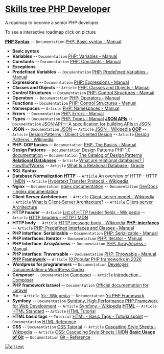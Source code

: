 # [Skills tree PHP Developer](https://infinite.education/view/PHP_Developer)
A roadmap to become a senior PHP developer

To see a interactive roadmap click on picture

**[PHP Syntax](https://infinite.education/view/php_syntax)**
 -- `Documentation` [PHP: Basic syntax - Manual](https://www.php.net/manual/en/language.basic-syntax.php)
* **Basic syntax**
* **Variables**
 -- `Documentation` [PHP: Variables - Manual](https://www.php.net/manual/en/language.variables.php)
* **Constants**
 -- `Documentation` [PHP: Constants - Manual](https://www.php.net/manual/en/language.constants.php)
* **Exceptions**
* **Predefined Variables**
 -- `Documentation` [PHP: Predefined Variables - Manual](https://www.php.net/manual/en/reserved.variables.php)
* **Expressions**
 -- `Documentation` [PHP: Expressions - Manual](https://www.php.net/manual/en/language.expressions.php)
* **Classes and Objects**
 -- `Article` [PHP: Classes and Objects - Manual](https://www.php.net/manual/en/language.oop5.php)
* **Control Structures**
 -- `Documentation` [PHP: Control Structures - Manual](https://www.php.net/manual/en/language.control-structures.php)
* **Operators**
 -- `Documentation` [PHP: Operators - Manual](https://www.php.net/manual/en/language.operators.php)
* **Functions**
 -- `Documentation` [PHP: Control Structures - Manual](https://www.php.net/manual/en/language.control-structures.php)
* **Namespaces**
 -- `Article` [PHP: Namespaces - Manual](https://www.php.net/manual/en/language.namespaces.php)
* **Errors**
 -- `Documentation` [PHP: Errors - Manual](https://www.php.net/manual/en/language.errors.php)
* **Types**
 -- `Documentation` [PHP: Types - Manual](https://www.php.net/manual/en/language.types.php)
**[JSON APIs](https://infinite.education/view/json_apis)**
 -- `Documentation` [JSON:API &mdash; A specification for building APIs in JSON](https://jsonapi.org/)
* **JSON**
 -- `Documentation` [JSON](https://www.json.org/json-en.html)
 -- `Article` [JSON - Wikipedia](https://en.wikipedia.org/wiki/JSON)
**[OOP](https://infinite.education/view/oop)**
 -- `Article` [Design Patterns | Object Oriented Design](https://www.oodesign.com/)
 -- `Article` [Design Patterns - Wikipedia](https://en.wikipedia.org/wiki/Design_Patterns)
* **PHP: OOP basics**
 -- `Documentation` [PHP: The Basics - Manual](https://www.php.net/manual/en/language.oop5.basic.php)
* **Design Patterns**
 -- `Documentation` [Design Patterns PHP 1.0 documentation](https://designpatternsphp.readthedocs.io/en/latest/README.html)
 -- `Documentation` [The Catalog of Design Patterns](https://refactoring.guru/design-patterns/catalog)
**[Relational Databases](https://infinite.education/view/relational_databases)**
 -- `Article` [What are relational databases? | HowStuffWorks](https://computer.howstuffworks.com/question599.htm)
 -- `Article` [What Is a Relational Database | Oracle](https://www.oracle.com/database/what-is-a-relational-database/)
* **SQL Syntax**
* **Database Normalization**
**[HTTP](https://infinite.education/view/http)**
 -- `Article` [An overview of HTTP - HTTP | MDN](https://developer.mozilla.org/en-US/docs/Web/HTTP/Overview)
 -- `Article` [Hypertext Transfer Protocol - Wikipedia](https://en.wikipedia.org/wiki/Hypertext_Transfer_Protocol)
* **Nginx**
 -- `Documentation` [nginx documentation](https://nginx.org/en/docs/)
 -- `Documentation` [DevDocs - nginx documentation](https://devdocs.io/nginx/)
* **Client Server Architecture**
 -- `Article` [Client–server model - Wikipedia](https://en.wikipedia.org/wiki/Client–server_model)
 -- `Article` [What is Client-Server Architecture?](https://www.w3schools.in/what-is-client-server-architecture/)
 -- `Article` [Client-server Architecture](https://cs.uwaterloo.ca/~m2nagapp/courses/CS446/1195/Arch_Design_Activity/ClientServer.pdf)
* **HTTP header**
 -- `Article` [List of HTTP header fields - Wikipedia](https://en.wikipedia.org/wiki/List_of_HTTP_header_fields)
 -- `Article` [HTTP headers - HTTP | MDN](https://developer.mozilla.org/en-US/docs/Web/HTTP/Headers)
* **HTTP body**
 -- `Article` [HTTP message body - Wikipedia](https://en.wikipedia.org/wiki/HTTP_message_body)
**[PHP: interfaces](https://infinite.education/view/php_interfaces)**
 -- `Article` [PHP: Predefined Interfaces and Classes - Manual](https://www.php.net/manual/en/reserved.interfaces.php)
* **PHP Interface: Serializable**
 -- `Documentation` [PHP: Serializable - Manual](https://www.php.net/manual/en/class.serializable.php)
* **PHP interfaces: Iterator**
 -- `Documentation` [PHP: Iterator - Manual](https://www.php.net/manual/en/class.iterator.php)
* **PHP Interface: ArrayAccess**
 -- `Documentation` [PHP: ArrayAccess - Manual](https://www.php.net/manual/en/class.arrayaccess.php)
* **PHP interface: Traversable**
 -- `Documentation` [PHP: Throwable - Manual](https://www.php.net/manual/en/class.throwable.php)
**[PHP Framework](https://infinite.education/view/php_framework)**
 -- `Article` [10 Popular PHP frameworks in 2020](https://raygun.com/blog/top-php-frameworks/)
* **Wordpress for programmers**
 -- `Documentation` [Developer Documentation &laquo; WordPress Codex](https://codex.wordpress.org/Developer_Documentation)
* **Composer**
 -- `Documentation` [Composer](https://getcomposer.org/doc/)
 -- `Article` [Introduction - Composer](https://getcomposer.org/doc/00-intro.md)
* **PHP framework laravel**
 -- `Documentation` [Official documentation for Laravel](https://laravel.com/docs/8.x/)
* **Yii**
 -- `Article` [Yii - Wikipedia](https://en.wikipedia.org/wiki/Yii)
 -- `Documentation` [Yii PHP Framework](https://www.yiiframework.com/)
* **Symfony**
 -- `Documentation` [Symfony, High Performance PHP Framework for Web Development](https://symfony.com/)
 -- `Article` [Symfony - Wikipedia](https://en.wikipedia.org/wiki/Symfony)
**[HTML](https://infinite.education/view/html)**
 -- `Article` [HTML Standard](https://html.spec.whatwg.org/multipage/)
 -- `Article` [HTML Tutorial](https://www.w3schools.com/html/)
* **HTML basic tags**
 -- `Tutorial` [HTML - Basic Tags - Tutorialspoint](https://www.tutorialspoint.com/html/html_basic_tags.htm)
 -- `Documentation` [HTML Reference](https://www.w3schools.com/tags/ref_byfunc.asp)
* **CSS**
 -- `Documentation` [CSS Tutorial](https://www.w3schools.com/css/default.asp)
 -- `Article` [Cascading Style Sheets - Wikipedia](https://en.wikipedia.org/wiki/Cascading_Style_Sheets)
 -- `Article` [CSS: Cascading Style Sheets | MDN](https://developer.mozilla.org/en-US/docs/Web/CSS/)
**[Basic Usage of Git](https://infinite.education/view/basic_usage_of_git)**
 -- `Documentation` [Git - Reference](https://git-scm.com/docs)
                

[![alt text](blob/master/php-developer.png)](https://infinite.education/expertise/PHP_Developer)

